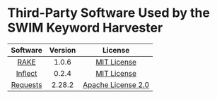 # Third-Party Software Used by the SWIM Keyword Harvester

|Software|Version|License
|:----:|:----:|:----:|
|[RAKE](https://github.com/csurfer/rake-nltk)|1.0.6|[MIT License](https://github.com/csurfer/rake-nltk/blob/master/LICENSE)|
|[Inflect](https://github.com/jaraco/inflect)|0.2.4|[MIT License](https://github.com/jaraco/inflect/blob/main/LICENSE)|
|[Requests](https://docs.python-requests.org/en/latest/)|2.28.2|[Apache License 2.0](https://github.com/psf/requests/blob/main/LICENSE)|
